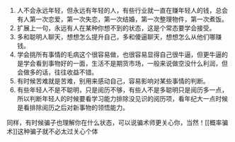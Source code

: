 1. 人不会永远年轻，但永远有年轻的人，有些行业就一直在赚年轻人的钱，总会有人第一次恋爱，第一次失恋，第一次结婚，第一次整理物件，第一次煮饭。
2. 扩展上一句，永远有人在某种你想不到的状态，这是个常态要学会接受。
3. 多和聪明人聊天，想想怎么提升自己，多和傻逼聊天，想想怎么从他们哪赚钱。
4. 学会挑所有事情的毛病这个很容易做，也很容易显得自己很牛逼，但更牛逼的是学会看到事物好的一面，生活不是期货市场，一般来说做空没什么利润，但会做多的话，往往收益不错。
5. 有时候苦难就是苦难，别用来感动自己，容易影响对某些事情的判断。
6. 有些年轻人不是不聪明，只是阅历不够，有些人不是多聪明只是阅历多一点，所以判断年轻人的时候要看学习能力排除没见识的阅历项，看年纪大一点时候是看排除阅历之后对新事物的领悟能力。

同样，有时候骗子也理解你在什么状态，可以说骗术师更关心你，当然！[[概率骗术]]这种骗子就不必太过关心个体